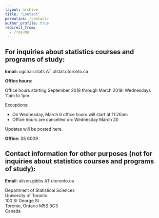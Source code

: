 ```yaml
---
layout: archive
title: "Contact"
permalink: /contact/
author_profile: true
redirect_from:
  - /resume
---
```


## For inquiries about statistics courses and programs of study:

**Email:** ugchair.stats AT utstat.utoronto.ca

**Office hours:**

Office hours starting September 2018 through March 2019:
Wednesdays 11am to 1pm

Exceptions:  
* On Wednesday, March 6 office hours will start at 11:20am
* Office hours are cancelled on:  Wednesday March 20

Updates will be posted here.

**Office:** SS 6009

## Contact information for other purposes (not for inquiries about statistics courses and programs of study):

**Email:** alison.gibbs AT utoronto.ca

Department of Statistical Sciences  
University of Toronto  
100 St George St  
Toronto, Ontario M5S 3G3  
Canada

